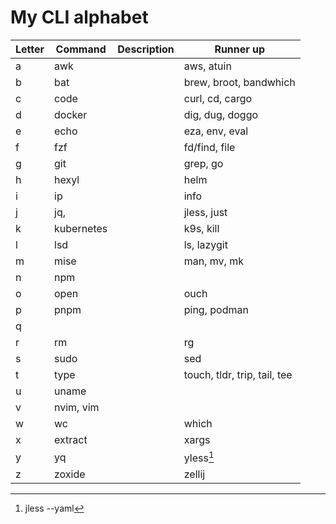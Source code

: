 # My CLI alphabet

| Letter | Command    | Description | Runner up                    |
| ------ | ---------- | ----------- | ---------------------------- |
| a      | awk        |             | aws, atuin                   |
| b      | bat        |             | brew, broot, bandwhich       |
| c      | code       |             | curl, cd, cargo              |
| d      | docker     |             | dig, dug, doggo              |
| e      | echo       |             | eza, env, eval               |
| f      | fzf        |             | fd/find, file                |
| g      | git        |             | grep, go                     |
| h      | hexyl      |             | helm                         |
| i      | ip         |             | info                         |
| j      | jq,        |             | jless, just                  |
| k      | kubernetes |             | k9s, kill                    |
| l      | lsd        |             | ls, lazygit                  |
| m      | mise       |             | man, mv, mk                  |
| n      | npm        |             |                              |
| o      | open       |             | ouch                         |
| p      | pnpm       |             | ping, podman                 |
| q      |            |             |                              |
| r      | rm         |             | rg                           |
| s      | sudo       |             | sed                          |
| t      | type       |             | touch, tldr, trip, tail, tee |
| u      | uname      |             |                              |
| v      | nvim, vim  |             |                              |
| w      | wc         |             | which                        |
| x      | extract    |             | xargs                        |
| y      | yq         |             | yless[^1]                    |
| z      | zoxide     |             | zellij                       |

[^1]: jless --yaml
